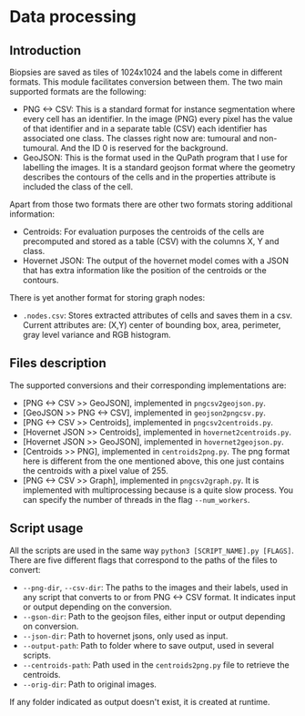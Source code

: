 # Data processing
## Introduction

Biopsies are saved as tiles of 1024x1024 and the labels come in different formats. This module facilitates conversion between them. The two main supported formats are the following:

* PNG <-> CSV: This is a standard format for instance segmentation where every cell has an identifier. In the image (PNG) every pixel has the value of that identifier and in a separate table (CSV) each identifier has associated one class. The classes right now are: tumoural and non-tumoural. And the ID 0 is reserved for the background.
* GeoJSON: This is the format used in the QuPath program that I use for labelling the images. It is a standard geojson format where the geometry describes the contours of the cells and in the properties attribute is included the class of the cell.

Apart from those two formats there are other two formats storing additional information:

* Centroids: For evaluation purposes the centroids of the cells are precomputed and stored as a table (CSV) with the columns X, Y and class.
* Hovernet JSON: The output of the hovernet model comes with a JSON that has extra information like the position of the centroids or the contours. 

There is yet another format for storing graph nodes:

* `.nodes.csv`: Stores extracted attributes of cells and saves them in a csv. Current attributes are: (X,Y) center of bounding box, area, perimeter, gray level variance and RGB histogram.

## Files description

The supported conversions and their corresponding implementations are: 
* [PNG <-> CSV >> GeoJSON], implemented in `pngcsv2geojson.py`.
* [GeoJSON >> PNG <-> CSV], implemented in `geojson2pngcsv.py`.
* [PNG <-> CSV >> Centroids], implemented in `pngcsv2centroids.py`.
* [Hovernet JSON >> Centroids], implemented in `hovernet2centroids.py`.
* [Hovernet JSON >> GeoJSON], implemented in `hovernet2geojson.py`.
* [Centroids >> PNG], implemented in `centroids2png.py`. The png format here is different from the one mentioned above, this one just contains the centroids with a pixel value of 255.
* [PNG <-> CSV >> Graph], implemented in `pngcsv2graph.py`. It is implemented with multiprocessing because is a quite slow process. You can specify the number of threads in the flag `--num_workers`.

## Script usage

All the scripts are used in the same way `python3 [SCRIPT_NAME].py [FLAGS]`. There are five different flags that correspond to the paths of the files to convert:

* `--png-dir`, `--csv-dir`: The paths to the images and their labels, used in any script that converts to or from PNG <-> CSV format. It indicates input or output depending on the conversion.
* `--gson-dir`: Path to the geojson files, either input or output depending on conversion.
* `--json-dir`: Path to hovernet jsons, only used as input.
* `--output-path`: Path to folder where to save output, used in several scripts.
* `--centroids-path`: Path used in the `centroids2png.py` file to retrieve the centroids.
* `--orig-dir`: Path to original images.

If any folder indicated as output doesn't exist, it is created at runtime.
